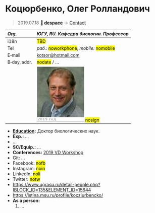 # Коцюрбенко, Олег Ролландович
> 2019.07.18 **[🚀](../index/index.md) [despace](index.md)** → [Contact](contact.md)

|*[Org.](contact.md)*|*ЮГУ, RU. Кафедра биологии. Профессор*|
|:--|:--|
|i18n| <mark>TBD</mark> |
|Tel|*раб.:* <mark>noworkphone</mark>; *mobile:* <mark>nomobile</mark> |
|E‑mail| <kotsor@hotmail.com> |
|B‑day, addr.| <mark>nodate</mark> / … |
|| ![](f/contact/k/kotsyurbenko1_photo.jpg) <mark>nosign</mark> |

   - **[Education](edu.md):** Доктор биологических наук.
   - **Exp.:** …
   - …
   - **SC/Equip.:** …
   - **Conferences:** [2019 VD Workshop](vdws2019.md)
   - Git: …
   - Facebook: <mark>nofb</mark>
   - Instagram: <mark>noin</mark>
   - LinkedIn: <mark>noli</mark>
   - Twitter: <mark>notw</mark>
   - <https://www.ugrasu.ru/detail-people.php?IBLOCK_ID=135&ELEMENT_ID=15644>
   - <https://istina.msu.ru/profile/kocziurbencko/>
   - **As a person:**
      1. …
